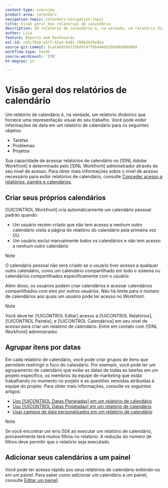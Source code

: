 ```yaml
---
content-type: overview
product-area: calendars
navigation-topic: calendars-navigation-topic
title: Visão geral dos relatórios de calendário
description: Um relatório de calendário é, na verdade, um relatório dinâmico que fornece uma representação visual do seu trabalho.
author: Lisa
feature: Reports and Dashboards
exl-id: c65cf8ab-e37f-42a4-9a81-70962629e9ba
source-git-commit: bcafa607da733b89747f6b448dd295d9b906d060
workflow-type: tm+mt
source-wordcount: '378'
ht-degree: 1%

---
```


# Visão geral dos relatórios de calendário

Um relatório de calendário é, na verdade, um relatório dinâmico que fornece uma representação visual do seu trabalho. Você pode exibir informações de data em um relatório de calendário para os seguintes objetos:

* Tarefas
* Problemas
* Projetos

Sua capacidade de acessar relatórios de calendário no [!DNL Adobe Workfront] é determinado pelo [!DNL Workfront] administrador através do seu nível de acesso. Para obter mais informações sobre o nível de acesso necessário para exibir relatórios de calendário, consulte [Conceder acesso a relatórios, painéis e calendários](../../../administration-and-setup/add-users/configure-and-grant-access/grant-access-reports-dashboards-calendars.md).

## Criar seus próprios calendários

[!UICONTROL Workfront] cria automaticamente um calendário pessoal padrão quando:

* Um usuário recém-criado que não tem acesso a nenhum outro calendário visita a página de relatório do calendário pela primeira vez\
   OU
* Um usuário exclui manualmente todos os calendários e não tem acesso a nenhum outro calendário

>[!NOTE]
>
>O calendário pessoal não será criado se o usuário tiver acesso a qualquer outro calendário, como um calendário compartilhado em todo o sistema ou calendários compartilhados especificamente com o usuário.

Além disso, os usuários podem criar calendários e acessar calendários compartilhados com eles por outros usuários. Não há limite para o número de calendários aos quais um usuário pode ter acesso no Workfront.

>[!NOTE]
>
>Você deve ter [!UICONTROL Editar] acesso a [!UICONTROL Relatórios], [!UICONTROL Painéis], e [!UICONTROL Calendários] em seu nível de acesso para criar um relatório de calendário. Entre em contato com [!DNL Workfront] administrador.

## Agrupar itens por datas

Em cada relatório de calendário, você pode criar grupos de itens que permitem restringir o foco do calendário. Por exemplo, você pode ter um agrupamento de calendário que exibe as datas de todas as tarefas em um projeto específico, os membros da equipe de marketing que estão trabalhando no momento no projeto e as questões vencidas atribuídas à equipe do projeto. Para obter mais informações, consulte os seguintes artigos:

* [Uso [!UICONTROL Datas Planejadas] em um relatório de calendário](../../../reports-and-dashboards/reports/calendars/use-planned-dates.md)
* [Uso [!UICONTROL Datas Projetadas] em um relatório de calendário](../../../reports-and-dashboards/reports/calendars/use-projected-dates.md)
* [Usar campos de data personalizados em um relatório de calendário](../../../reports-and-dashboards/reports/calendars/use-custom-dates.md)

>[!NOTE]
>
>Se você encontrar um erro 504 ao executar um relatório de calendário, provavelmente terá muitos filtros no relatório. A redução do número de filtros deve permitir que o relatório seja executado.

## Adicionar seus calendários a um painel

Você pode ter acesso rápido aos seus relatórios de calendário exibindo-os em um painel. Para saber como adicionar um calendário a um painel, consulte [Editar um painel](../../../reports-and-dashboards/dashboards/creating-and-managing-dashboards/edit-dashboard.md).
